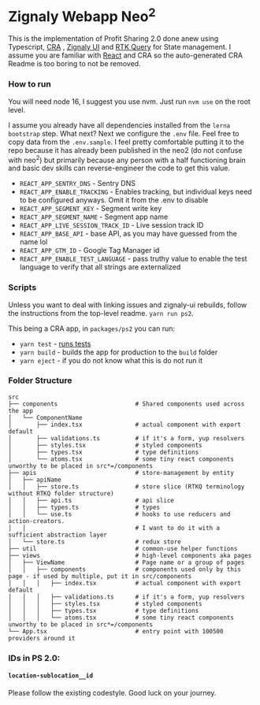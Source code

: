 # Zignaly Webapp Neo<sup>2</sup>

This is the implementation of Profit Sharing 2.0 done anew using
Typescript, [CRA](https://github.com/facebook/create-react-app)
, [Zignaly UI](https://www.npmjs.com/package/@zignaly-open/ui)
and [RTK Query](https://redux-toolkit.js.org/rtk-query/overview) for State management. I assume you are familiar with
[React](https://facebook.github.io/create-react-app/docs/getting-started) and CRA so the auto-generated CRA Readme is
too boring to not be removed.

### How to run

You will need node 16, I suggest you use nvm. Just run `nvm use` on the root level.

I assume you already have all dependencies installed from the `lerna bootstrap` step. What next? Next we configure
the `.env` file. Feel free to copy data from the `.env.sample`. I feel pretty comfortable putting it to the repo because
it has
already been published in the neo2 (do not confuse with neo<sup>2</sup>) but primarily because any person with a half
functioning brain and basic dev skills can reverse-engineer the code to get this value.

* `REACT_APP_SENTRY_DNS` - Sentry DNS
* `REACT_APP_ENABLE_TRACKING` - Enables tracking, but individual keys need to be configured anyways. Omit it from the
  .env to disable
* `REACT_APP_SEGMENT_KEY` - Segment write key
* `REACT_APP_SEGMENT_NAME` - Segment app name
* `REACT_APP_LIVE_SESSION_TRACK_ID` - Live session track ID
* `REACT_APP_BASE_API` - base API, as you may have guessed from the name lol
* `REACT_APP_GTM_ID` - Google Tag Manager id
* `REACT_APP_ENABLE_TEST_LANGUAGE` - pass truthy value to enable the test language to verify that all strings are
  externalized

### Scripts

Unless you want to deal with linking issues and zignaly-ui rebuilds, follow the instructions from the top-level
readme. `yarn run ps2`.

This being a CRA app, in `packages/ps2` you can run:

* `yarn test` - [runs tests](https://facebook.github.io/create-react-app/docs/running-tests)
* `yarn build` - builds the app for production to the `build` folder
* `yarn eject` - if you do not know what this is do not run it

### Folder Structure

```
src
├── components                      # Shared components used across the app
│   └── ComponentName 
│       ├── index.tsx               # actual component with export default
│       ├── validations.ts          # if it's a form, yup resolvers
│       ├── styles.tsx              # styled components
│       ├── types.tsx               # type definitions
│       └── atoms.tsx               # some tiny react components unworthy to be placed in src*=/components
├── apis                            # store-management by entity
│   ├── apiName
│   │   ├── store.ts                # store slice (RTKQ terminology without RTKQ folder structure)
│   │   ├── api.ts                  # api slice
│   │   ├── types.ts                # types
│   │   └── use.ts                  # hooks to use reducers and action-creators. 
│   │                               # I want to do it with a sufficient abstraction layer 
│   └── store.ts                    # redux store 
├── util                            # common-use helper functions
├── views                           # high-level components aka pages
│   ├── ViewName                    # Page name or a group of pages
│   │   ├── components              # components used only by this page - if used by multiple, put it in src/components 
│   │   │   ├── index.tsx           # actual component with export default
│   │   │   ├── validations.ts      # if it's a form, yup resolvers
│   │   │   ├── styles.tsx          # styled components
│   │   │   ├── types.tsx           # type definitions
│   │   │   └── atoms.tsx           # some tiny react components unworthy to be placed in src*=/components
└── App.tsx                         # entry point with 100500 providers around it

```

### IDs in PS 2.0:
#### `location-sublocation__id`

Please follow the existing codestyle. Good luck on your journey.
